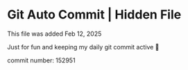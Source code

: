 # Git Auto Commit | Hidden File

This file was added Feb 12, 2025

Just for fun and keeping my daily git commit active 🤪

commit number: 152951
